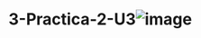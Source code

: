 # 3-Practica-2-U3![image](https://github.com/Maximiliano050105/3-Practica-2-U3/assets/151798870/f69712d4-e622-4514-bbd2-405a70f274ad)
